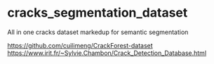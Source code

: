 # cracks_segmentation_dataset
All in one cracks dataset markedup for semantic segmentation

https://github.com/cuilimeng/CrackForest-dataset
https://www.irit.fr/~Sylvie.Chambon/Crack_Detection_Database.html
